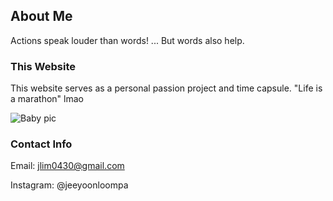 ## About Me

Actions speak louder than words! ... But words also help.

### This Website

This website serves as a personal passion project and time capsule. 
"Life is a marathon" lmao

![Baby pic](https://octodex.github.com/images/yaktocat.png)

### Contact Info

Email: jlim0430@gmail.com

Instagram: @jeeyoonloompa
